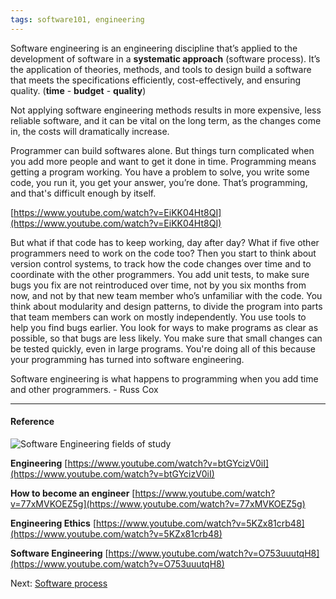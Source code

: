 ```yaml
---
tags: software101, engineering
---
```


Software engineering is an engineering discipline that’s applied to the development of software in a **systematic approach** (software process). It’s the application of theories, methods, and tools to design build a software that meets the specifications efficiently, cost-effectively, and ensuring quality. (**time** - **budget** - **quality**)

Not applying software engineering methods results in more expensive, less reliable software, and it can be vital on the long term, as the changes come in, the costs will dramatically increase.

Programmer can build softwares alone. But things turn complicated when you add more people and want to get it done in time. Programming means getting a program working. You have a problem to solve, you write some code, you run it, you get your answer, you’re done. That’s programming, and that's difficult enough by itself.

[https://www.youtube.com/watch?v=EiKK04Ht8QI](https://www.youtube.com/watch?v=EiKK04Ht8QI)

But what if that code has to keep working, day after day? What if five other programmers need to work on the code too? Then you start to think about version control systems, to track how the code changes over time and to coordinate with the other programmers. You add unit tests, to make sure bugs you fix are not reintroduced over time, not by you six months from now, and not by that new team member who’s unfamiliar with the code. You think about modularity and design patterns, to divide the program into parts that team members can work on mostly independently. You use tools to help you find bugs earlier. You look for ways to make programs as clear as possible, so that bugs are less likely. You make sure that small changes can be tested quickly, even in large programs. You're doing all of this because your programming has turned into software engineering.

Software engineering is what happens to programming when you add time and other programmers. - Russ Cox

---

#### Reference

![Software Engineering fields of study](https://s3-ap-southeast-1.amazonaws.com/dwarvesf-outline/uploads/34adb8ba-29bc-4ab8-b128-fea45fade09c/3e894895-6860-4735-b613-38197531fa30/study.png)

**Engineering**
[https://www.youtube.com/watch?v=btGYcizV0iI](https://www.youtube.com/watch?v=btGYcizV0iI)

**How to become an engineer**
[https://www.youtube.com/watch?v=77xMVKOEZ5g](https://www.youtube.com/watch?v=77xMVKOEZ5g)

**Engineering Ethics**
[https://www.youtube.com/watch?v=5KZx81crb48](https://www.youtube.com/watch?v=5KZx81crb48)

**Software Engineering**
[https://www.youtube.com/watch?v=O753uuutqH8](https://www.youtube.com/watch?v=O753uuutqH8)

Next: [Software process](https://outline.d.foundation/doc/software-process-OsdIN0Utsh)
